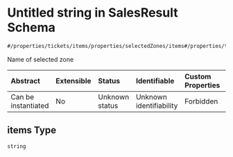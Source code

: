 # Untitled string in SalesResult Schema

```txt
#/properties/tickets/items/properties/selectedZones/items#/properties/tickets/items/properties/selectedZones/items
```

Name of selected zone

| Abstract            | Extensible | Status         | Identifiable            | Custom Properties | Additional Properties | Access Restrictions | Defined In                                                                                         |
| :------------------ | :--------- | :------------- | :---------------------- | :---------------- | :-------------------- | :------------------ | :------------------------------------------------------------------------------------------------- |
| Can be instantiated | No         | Unknown status | Unknown identifiability | Forbidden         | Allowed               | none                | [sales-result.json*](../../schema/proprietary-extensions/sales-result.json "open original schema") |

## items Type

`string`
